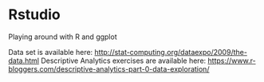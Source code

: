# Rstudio
Playing around with R and ggplot

Data set is available here: http://stat-computing.org/dataexpo/2009/the-data.html
Descriptive Analytics exercises are available here: 
https://www.r-bloggers.com/descriptive-analytics-part-0-data-exploration/
